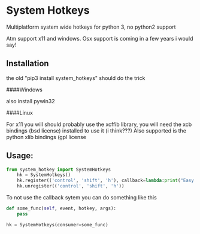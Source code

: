 

System Hotkeys
==============

Multiplatform system wide hotkeys for python 3, no python2 support

Atm support x11 and windows. Osx support is coming in a few years i would say!


Installation
------------

the old "pip3 install system_hotkeys" should do the trick


####Windows

also install pywin32


####Linux


For x11 you will should probably use the xcffib library, you will need the xcb bindings (bsd license) installed to use it (i think???)
Also supported is the python xlib bindings (gpl license


Usage:
------
```python
from system_hotkey import SystemHotkeys
	hk = SystemHotkeys()
	hk.register(('control', 'shift', 'h'), callback=lambda:print("Easy hotkeys 123!!!"))
	hk.unregister(('control', 'shift', 'h'))
```

To not use the callback sytem you can do something like this

```python
def some_func(self, event, hotkey, args):	
	pass	

hk = SystemHotkeys(consumer=some_func)
```

